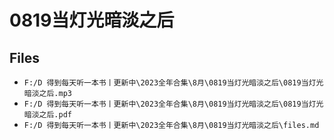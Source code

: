 # 0819当灯光暗淡之后

## Files

- `F:/D 得到每天听一本书丨更新中\2023全年合集\8月\0819当灯光暗淡之后\0819当灯光暗淡之后.mp3`
- `F:/D 得到每天听一本书丨更新中\2023全年合集\8月\0819当灯光暗淡之后\0819当灯光暗淡之后.pdf`
- `F:/D 得到每天听一本书丨更新中\2023全年合集\8月\0819当灯光暗淡之后\files.md`
